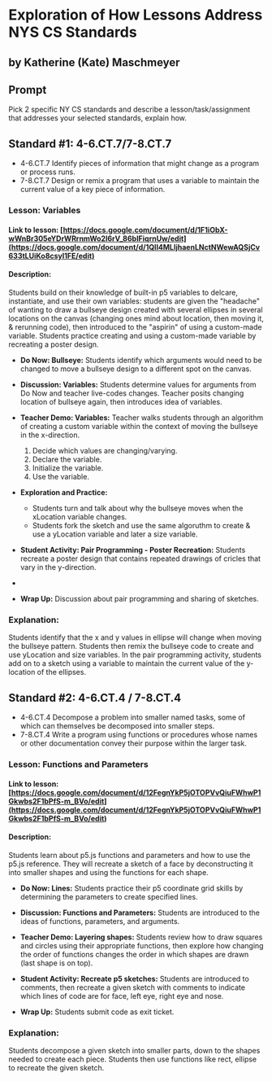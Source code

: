 # Exploration of How Lessons Address NYS CS Standards

## by Katherine (Kate) Maschmeyer

## Prompt 
Pick 2 specific NY CS standards and describe a lesson/task/assignment that addresses your selected standards, explain how.

## Standard #1: 4-6.CT.7/7-8.CT.7

* 4-6.CT.7 Identify pieces of information that might change as a program or process runs.
* 7-8.CT.7 Design or remix a program that uses a variable to maintain the current value of a key piece of information.

###  Lesson: Variables

#### Link to lesson: [https://docs.google.com/document/d/1F1iObX-wWnBr305eYDrWRrnmWo2l6rV_86bIFiqrnUw/edit](https://docs.google.com/document/d/1QlI4MLIjhaenLNctNWewAQSjCv633tLUiKo8csyl1FE/edit)

#### Description:
Students build on their knowledge of built-in p5 variables to delcare, instantiate, and use their own variables:  students are given the "headache" of wanting to draw a bullseye design created with  several ellipses in several locations on the canvas (changing ones mind about location, then moving it, & rerunning code), then introduced to the "aspirin" of using a custom-made variable.  Students practice creating and using a custom-made variable by recreating a poster design.  

* **Do Now: Bullseye:**  Students identify which arguments would need to be changed to move a bullseye design to a different spot on the canvas. 
* **Discussion: Variables:** Students determine values for arguments from Do Now and teacher live-codes changes.  Teacher posits changing location of bullseye again, then introduces idea of variables.
* **Teacher Demo: Variables:** Teacher walks students through an algorithm of creating a custom variable within the context of moving the bullseye in the x-direction.
    1. Decide which values are changing/varying.
    2. Declare the variable.
    3. Initialize the variable.
    4. Use the variable.

* **Exploration and Practice:**
  * Students turn and talk about why the bullseye moves when the xLocation variable changes.
  * Students fork the sketch and use the same algoruthm to create & use a yLocation variable and later a size variable.

* **Student Activity: Pair Programming - Poster Recreation:** Students recreate a poster design that contains repeated drawings of cricles that vary in the y-direction.
* 
* **Wrap Up:** Discussion about pair programming and sharing of sketches.  


### Explanation:
Students identify that the x and y values in ellipse will change when moving the bullseye pattern.  Students then remix the bullseye code to create and use yLocation and size variables.  In the pair programming activity, students add on to a sketch using a variable to maintain the current value of the y-location of the ellipses.


## Standard #2: 4-6.CT.4 / 7-8.CT.4
* 4-6.CT.4 Decompose a problem into smaller named tasks, some of which can themselves be decomposed into smaller steps.
* 7-8.CT.4 Write a program using functions or procedures whose names or other documentation convey their purpose within the larger task.


###  Lesson: Functions and Parameters

#### Link to lesson: [https://docs.google.com/document/d/12FegnYkP5jOTOPVvQiuFWhwP1Gkwbs2F1bPfS-m_BVo/edit](https://docs.google.com/document/d/12FegnYkP5jOTOPVvQiuFWhwP1Gkwbs2F1bPfS-m_BVo/edit)

#### Description:
Students learn about p5.js functions and parameters and how to use the p5.js reference.  They will recreate a sketch of a face by deconstructing it into smaller shapes and using the functions for each shape. 

* **Do Now: Lines:** Students practice their p5 coordinate grid skills by determining the parameters to create specified lines.
* **Discussion: Functions and Parameters:**  Students are introduced to the ideas of functions, parameters, and arguments.
* **Teacher Demo: Layering shapes:** Students review how to draw squares and circles using their appropriate functions, then explore how changing the order of functions changes the order in which shapes are drawn (last shape is on top).
* **Student Activity: Recreate p5 sketches:** Students are introduced to comments, then recreate a given sketch with comments to indicate which lines of code are for face, left eye, right eye and nose.

* **Wrap Up:**  Students submit code as exit ticket.

### Explanation: 
Students decompose a given sketch into smaller parts, down to the shapes needed to create each piece.  Students then use functions like rect, ellipse to recreate the given sketch.
